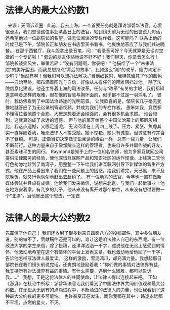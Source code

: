# 法律人的最大公约数1

 
来源：天同诉讼圈
 
此前，我去上海，一个首要任务就是拜访邹碧华法官。心里很忐忑，我们想请这位事业蒸蒸日上的法官，站到镜头前为无讼的出世说几句话，还希望他以一位副院长的名望，做无讼阅读的专栏作者。这可能吗？
联系上他的时候已是下午，邹院长正和朋友在书店里买书看书。他爽快地答应了与我们共进晚餐。
在那个西餐厅，我斗胆拿出录音笔，问：“我录音可好？今天就算是无讼对您做的一个专访啦！”
旁边的朋友体贴地说不好不好！我们聊天，你录音怎么行！
邹院长谈笑风生，举重若轻：“没有问题啊，你录吧！”
他描绘了一个“未来法院”的美好蓝图，而我总想挖点“背后的故事”，比如这么“潮”的改革，阻力肯定不少吧？“当然有啊！但我们可以想办法解决。”当他细数时，我特意留意了他的脸色——自始至终，都布满着阳光与自信，好像从未有任何的困难阻挡过他。
除了法院信息化建设，他还主导着上海的司法改革。任何与“改革”有关的字眼，我们都知道意味着怎样的艰难，但在他的智慧与胸怀面前，似乎都不过是一羽鸿毛了。
彼时，我仿佛看到了中国法治路途的光明前景。
让我欣喜的是，邹院长几乎毫无犹豫地就答应了为无讼录制寄语视频，并成为我们的专栏作者。
愚笨如我，竟然都不懂得拉着他照个合影。大概是想着还会碰面的，会有很多机会求照。
谁会想到，这就真的成了永远的遗憾。
但与他的离开给整个中国法治蒙上的那层灰相比，我这点遗憾，又哪足道呢。
无讼阅读在上周四上线了。压力、紧张、焦虑其实一直伴随着我，唯恐法律人不接受她。她不惊艳，她只有诚意。但诚意有时并当不了食粮。
可是，正像当初决定做无讼阅读的缘由一样，总有一些力量，让我们不断前行。这种力量来自于像邹院长这样的管理者，也来自许多并肩作战的好友，甚至素昧平生的同行。
Raymond是知乎上的一位知名律师，他为多家互联网公司提供法律服务的经验，使他深谙互联网产品和知识社区的运作规律。上线第二天他行色匆匆地赶到了南湾子，用整整一下午给我们讲互联网引导下新媒体的新生产方式。他在产品上看出来了我们在一些问题上的困惑。给我们讲完，天已黑，来不及吃晚饭，就又行色匆匆地赶出去赴约了。
有一位地方的法官，今年也一直在做新媒体尝试并且卓有成绩。他给我们发来微信，说想来北京，与我们一起做事业！他在地方安着家，有几岁的儿子，他从来没有离开过那个单位，从来没有想过要做一个“北漂”。当他冒出这个想法，一定首

# 法律人的最大公约数2

先震惊了他自己！
我们还收到了很多封来自四面八方的投稿邮件，其中多位朋友说，别的做不了，贡献稿件还是可以的，谁让这是咱法律人自己的东西呢。有一位政法大学的学生来信，除了投稿，还洋洋洒洒一千字，述说他在无讼上感受到的情怀，他激动地希望在这个有情怀的平台上发表文章。我也激动地给他回了一千字，告诉他怎样写法律人最爱读。
这样的激励，雪泥鸿爪，却充满力量。我想起那日邹院长在我们镜头前说完话，还爽朗地鼓励着我：“你们做的事情对法律界有益，我支持所有对法律界有益的事情。有什么需要，遇到什么困难，都可以告诉我……”
 
我想，正是这份法律人的共同使命，让法律人得以连接起来吧。
正如《澎湃》在社论中所写：邹碧华法官让我们看到了中国法律界共同价值观和最大公约数。在无讼从无到有的点滴进程中，不断涌进的法律人的力量，也让我看到了这种最大公约数的更多可能性。
也许裂变正在发生，而你我都在其中；
路途永远都不平坦，点燃的星火，不灭。
 


